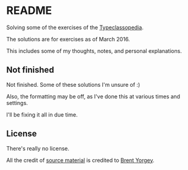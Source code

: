 README
======

Solving some of the exercises of the [Typeclassopedia](https://wiki.haskell.org/Typeclassopedia).

The solutions are for exercises as of March 2016.

This includes some of my thoughts, notes, and personal explanations.

## Not finished

Not finished. Some of these solutions I'm unsure of :)

Also, the formatting may be off, as I've done this at various times and settings.

I'll be fixing it all in due time.

## License

There's really no license. 

All the credit of [source material](https://wiki.haskell.org/Typeclassopedia) is credited to [Brent Yorgey](https://wiki.haskell.org/User:Byorgey).
